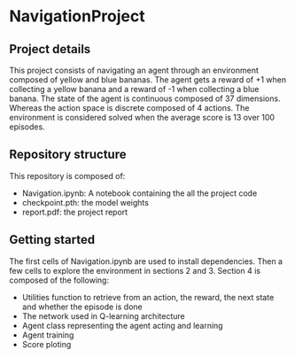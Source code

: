 # NavigationProject

## Project details

This project consists of navigating an agent through an environment composed of yellow and blue bananas. The agent gets a reward of +1 when collecting a yellow banana and a reward of -1 when collecting a blue banana.
The state of the agent is continuous composed of 37 dimensions. Whereas the action space is discrete composed of 4 actions.
The environment is considered solved when the average score is 13 over 100 episodes.

## Repository structure

This repository is composed of:
- Navigation.ipynb: A notebook containing the all the project code
- checkpoint.pth: the model weights
- report.pdf: the project report

## Getting started

The first cells of Navigation.ipynb are used to install dependencies.
Then a few cells to explore the environment in sections 2 and 3.
Section 4 is composed of the following:
- Utilities function to retrieve from an action, the reward, the next state and whether the episode is done
- The network used in Q-learning architecture
- Agent class representing the agent acting and learning
- Agent training
- Score ploting
